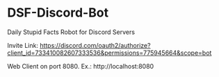 # DSF-Discord-Bot
Daily Stupid Facts Robot for Discord Servers  
  
Invite Link: https://discord.com/oauth2/authorize?client_id=733410082607333536&permissions=775945664&scope=bot
  
Web Client on port 8080. Ex.: http://localhost:8080
  